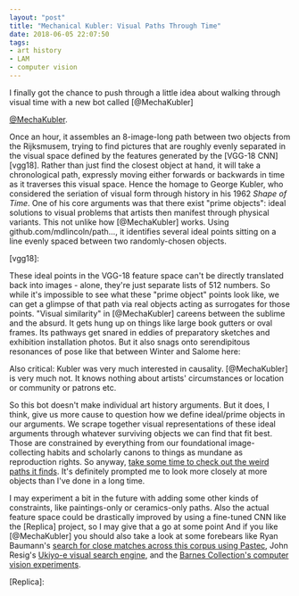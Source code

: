 ```yaml
---
layout: "post"
title: "Mechanical Kubler: Visual Paths Through Time"
date: 2018-06-05 22:07:50
tags:
- art history
- LAM
- computer vision
---
```


I finally got the chance to push through a little idea about walking through visual time with a new bot called [@MechaKubler]

[@MechaKubler](https://www.twitter.com/mechakubler).

Once an hour, it assembles an 8-image-long path between two objects from the Rijksmusem, trying to find pictures that are roughly evenly separated in the visual space defined by the features generated by the [VGG-18 CNN][vgg18].
Rather than just find the closest object at hand, it will take a chronological path, expressly moving either forwards or backwards in time as it traverses this visual space.
Hence the homage to George Kubler, who considered the seriation of visual form through history in his 1962 _Shape of Time_.
One of his core arguments was that there exist "prime objects": ideal solutions to visual problems that artists then manifest through physical variants.
This not unlike how [@MechaKubler] works. Using github.com/mdlincoln/path…, it identifies several ideal points sitting on a line evenly spaced between two randomly-chosen objects.

[vgg18]:

These ideal points in the VGG-18 feature space can't be directly translated back into images - alone, they're just separate lists of 512 numbers.
So while it's impossible to see what these "prime object" points look like, we can get a glimpse of that path via real objects acting as surrogates for those points.
"Visual similarity" in [@MechaKubler] careens between the sublime and the absurd. It gets hung up on things like large book gutters or oval frames. Its pathways get snared in eddies of preparatory sketches and exhibition installation photos.
But it also snags onto serendipitous resonances of pose like that between Winter and Salome here:

Also critical: Kubler was very much interested in causality.
[@MechaKubler] is very much not.
It knows nothing about artists' circumstances or location or community or patrons etc.

So this bot doesn't make individual art history arguments.
But it does, I think, give us more cause to question how we define ideal/prime objects in our arguments.
We scrape together visual representations of these ideal arguments through whatever surviving objects we can find that fit best.
Those are constrained by everything from our foundational image-collecting habits and scholarly canons to things as mundane as reproduction rights.
So anyway, [take some time to check out the weird paths it finds](https://mechanical-kubler.github.io).
It's definitely prompted me to look more closely at more objects than I've done in a long time.

I may experiment a bit in the future with adding some other kinds of constraints, like paintings-only or ceramics-only paths.
Also the actual feature space could be drastically improved by using a fine-tuned CNN like the [Replica] project, so I may give that a go at some point
And if you like [@MechaKubler] you should also take a look at some forebears like Ryan Baumann's [search for close matches across this corpus using Pastec](https://ryanfb.github.io/etc/2015/11/03/finding_near-matches_in_the_rijksmuseum_with_pastec.html), John Resig's [Ukiyo-e visual search engine](https://ukiyo-e.org/about), and the [Barnes Collection's computer vision experiments](https://medium.com/barnes-foundation/stuffed-animals-computer-vision-and-the-barnes-foundation-collection-online-ed787d3baded).

[Replica]:
